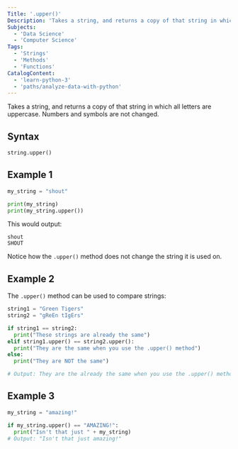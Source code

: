 ```yaml
---
Title: '.upper()'
Description: 'Takes a string, and returns a copy of that string in which all letters are lowercase. Numbers and symbols are not changed.'
Subjects:
  - 'Data Science'
  - 'Computer Science'
Tags:
  - 'Strings'
  - 'Methods'
  - 'Functions'
CatalogContent:
  - 'learn-python-3'
  - 'paths/analyze-data-with-python'
---
```


Takes a string, and returns a copy of that string in which all letters are uppercase. Numbers and symbols are not changed.

## Syntax

```python
string.upper()
```

## Example 1

```python
my_string = "shout"

print(my_string)
print(my_string.upper())
```

This would output:

```
shout
SHOUT
```

Notice how the `.upper()` method does not change the string it is used on.

## Example 2

The `.upper()` method can be used to compare strings:

```python
string1 = "Green Tigers"
string2 = "gReEn tIgErs"

if string1 == string2:
  print("These strings are already the same")
elif string1.upper() == string2.upper():
  print("They are the same when you use the .upper() method")
else:
  print("They are NOT the same")

# Output: They are the already the same when you use the .upper() method
```

## Example 3

```python
my_string = "amazing!"

if my_string.upper() == "AMAZING!":
  print("Isn't that just " + my_string)
# Output: "Isn't that just amazing!"
```
